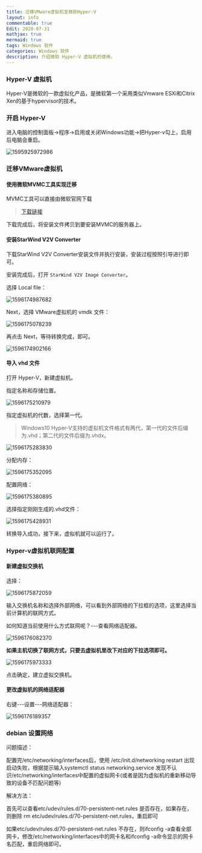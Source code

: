 ```yaml
---
title: 迁移VMware虚拟机至微软Hyper-V
layout: info
commentable: true
Edit: 2020-07-31
mathjax: true
mermaid: true
tags: Windows 软件
categories: Windows 软件
description: 介绍微软 Hyper-V 虚拟机的使用。
---
```


###  Hyper-V 虚拟机

Hyper-V是微软的一款虚拟化产品，是微软第一个采用类似Vmware ESXi和Citrix Xen的基于hypervisor的技术。

### 开启 Hyper-V

进入电脑的控制面板->程序->启用或关闭Windows功能->把Hyper-v勾上，启用后电脑会重启。

![1595925972986](/assets/images/2020/07/1595925972986.png)

### 迁移VMware虚拟机

#### 使用微软MVMC工具实现迁移

MVMC工具可以直接由微软官网下载

> [下载链接](http://www.microsoft.com/en-us/download/details.aspx?id=42497)

下载完成后，将安装文件拷贝到要安装MVMC的服务器上。

#### 安装StarWind V2V Converter

下载StarWind V2V Converter安装文件并执行安装，安装过程按照引导进行即可。

安装完成后，打开 `StarWind V2V Image Converter`。

选择 Local file：

![1596174987682](/assets/images/2020/07/1596174987682.png)

Next，选择 VMware虚拟机的 vmdk 文件：

![1596175078239](/assets/images/2020/07/1596175078239.png)

再点击 Next，等待转换完成，即可。



![1596174902166](/assets/images/2020/07/1596174902166.png)

#### 导入 vhd 文件

打开 Hyper-V，新建虚拟机。

指定名称和存储位置。

![1596175210979](/assets/images/2020/07/1596175210979.png)

指定虚拟机的代数，选择第一代。

> Windows10 Hyper-V支持的虚拟机文件格式有两代，第一代的文件后缀为.vhd；第二代的文件后缀为.vhdx。

![1596175283830](/assets/images/2020/07/1596175283830.png)

分配内存：

![1596175352095](/assets/images/2020/07/1596175352095.png)

配置网络：

![1596175380895](/assets/images/2020/07/1596175380895.png)

选择指定刚刚生成的.vhd文件：

![1596175428931](/assets/images/2020/07/1596175428931.png)

转换导入成功，接下来，虚拟机就可以运行了。

### Hyper-v虚拟机联网配置

#### 新建虚拟交换机

选择：

![1596175872059](/assets/images/2020/07/1596175872059.png)

输入交换机名称和选择外部网络，可以看到外部网络的下拉框的选项，这里选择当前计算机的联网方式。

如何知道当前使用什么方式联网呢？---查看网络适配器。

![1596176082370](/assets/images/2020/07/1596176082370.png)

**如果主机切换了联网方式，只要去虚拟机里改下对应的下拉选项即可。**

![1596175973333](/assets/images/2020/07/1596175973333.png)

点击确定，建立虚拟交换机。

#### 更改虚拟机的网络适配器

右键---设置---网络适配器：

![1596176189357](/assets/images/2020/07/1596176189357.png)

### debian 设置网络

问题描述：

配置完/etc/networking/interfaces后，使用 /etc/init.d/networking restart 出现启动失败，根据提示输入systemctl status networking.service 发现不认识/etc/networking/interfaces中配置的虚拟网卡(或者是因为虚拟机的重新移动导致的设备不匹配问题等)

解决方法：

首先可以查看etc/udev/rules.d/70-persistent-net.rules 是否存在，如果存在，则删除 rm etc/udev/rules.d/70-persistent-net.rules，重启即可

如果etc/udev/rules.d/70-persistent-net.rules 不存在，则ifconfig -a查看全部网卡，修改/etc/networking/interfaces中的网卡名和ifconfig -a命令显示的网卡名匹配，重启网络即可。

